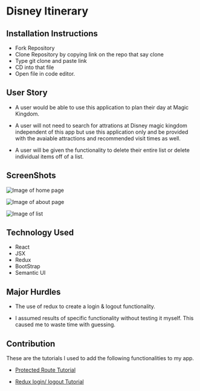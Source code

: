 # Disney Itinerary 

## Installation Instructions

- Fork Repository
- Clone Repository by copying link on the repo that say clone
- Type git clone and paste link
- CD into that file
- Open file in code editor.

## User Story

- A user would be able to use this application to plan their day at Magic Kingdom.

- A user will not need to search for attrations at Disney magic kingdom independent of this app but use this application only and be provided with the avaiable attractions and recommended visit times as well.

- A user will be given the functionality to delete their entire list or delete individual items off of a list.

## ScreenShots

![Image of home page](https://i.imgur.com/mfKVob8.png)

![Image of about page](https://i.imgur.com/YAiNRwl.png)

![Image of list](https://i.imgur.com/xv2NokT.png)


## Technology Used
- React
- JSX
- Redux
- BootStrap
- Semantic UI

## Major Hurdles

- The use of redux to create a login & logout functionality.

- I assumed results of specific functionality without testing it myself. This caused me to waste time with guessing. 

## Contribution 
These are the tutorials I used to add the following functionalities to my app.

- [Protected Route Tutorial](https://youtu.be/Y0-qdp-XBJg) 

- [Redux login/ logout Tutorial](https://youtu.be/mMzhWXr9ass)